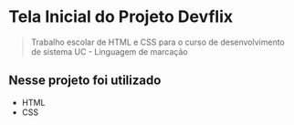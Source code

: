 # Tela Inicial do Projeto Devflix
> Trabalho escolar de HTML e CSS para o curso de desenvolvimento de sistema UC - Linguagem de marcação 
## Nesse projeto foi utilizado
* HTML
* CSS
